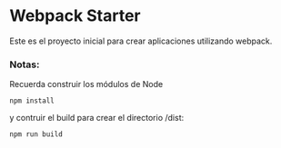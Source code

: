 # Webpack Starter

Este es el proyecto inicial para crear aplicaciones utilizando webpack.

### Notas:
Recuerda construir los módulos de Node

```
npm install
```
y contruir el build para crear el directorio /dist:
```
npm run build
```